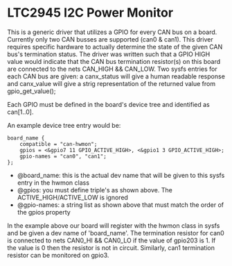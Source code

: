 # LTC2945 I2C Power Monitor

This is a generic driver that utilizes a GPIO for every CAN bus on a board. Currently
only two CAN busses are supported (can0 & can1). This driver requires specific hardware
to actually determine the state of the given CAN bus's termination status. The driver
was written such that a GPIO HIGH value would indicate that the CAN bus termination 
resistor(s) on this board are connected to the nets CAN_HIGH && CAN_LOW. Two sysfs
entries for each CAN bus are given: a canx_status will give a human readable response
and canx_value will give a strig representation of the returned value from gpio_get_value(); 

Each GPIO must be defined in the board's device tree and identified as can[1..0]. 

An example device tree entry would be:

    board_name {
        compatible = "can-hwmon";
        gpios = <&gpio7 11 GPIO_ACTIVE_HIGH>, <&gpio1 3 GPIO_ACTIVE_HIGH>;
        gpio-names = "can0", "can1";
    }; 

* @board_name: this is the actual dev name that will be given to this sysfs entry in the hwmon class
* @gpios: you must define triple's as shown above. The ACTIVE_HIGH/ACTIVE_LOW is ignored
* @gpio-names: a string list as shown above that must match the order of the gpios property


In the example above our board will register with the hwmon class in sysfs and be given 
a dev name of 'board_name'. The termination resistor for can0 is connected to nets 
CAN0_HI && CAN0_LO if the value of gpio203 is 1. If the value is 0 then the resistor is
not in circuit. Similarly, can1 termination resistor can be monitored on gpio3.
